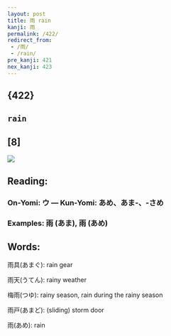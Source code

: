 ```yaml
---
layout: post
title: 雨 rain
kanji: 雨
permalink: /422/
redirect_from:
 - /雨/
 - /rain/
pre_kanji: 421
nex_kanji: 423
---
```


## {422}

## `rain`

## [8]

<div class="stroke"><img src="E99BA8.png" /></div>

## Reading:

### On-Yomi: ウ &mdash; Kun-Yomi: あめ、あま-、-さめ

### Examples: 雨 (あま), 雨 (あめ)

## Words:

雨具(あまぐ): rain gear

雨天(うてん): rainy weather

梅雨(つゆ): rainy season, rain during the rainy season

雨戸(あまど): (sliding) storm door

雨(あめ): rain
